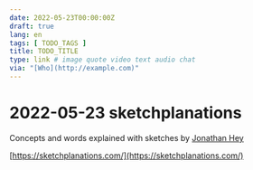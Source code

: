 ```yaml
---
date: 2022-05-23T00:00:00Z
draft: true
lang: en
tags: [ TODO_TAGS ]
title: TODO_TITLE
type: link # image quote video text audio chat
via: "[Who](http://example.com)"
---
```



# 2022-05-23 sketchplanations


Concepts and words explained with sketches by [Jonathan Hey](https://twitter.com/jonohey)

[https://sketchplanations.com/](https://sketchplanations.com/)


